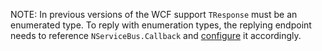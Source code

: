 
NOTE: In previous versions of the WCF support `TResponse` must be an enumerated type. To reply with enumeration types, the replying endpoint needs to reference `NServiceBus.Callback` and [configure](/nservicebus/messaging/callbacks.md) it accordingly.